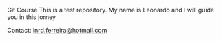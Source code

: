 Git Course
This is a test repository.
My name is Leonardo and I will guide you in this jorney

Contact: <lnrd.ferreira@hotmail.com>
